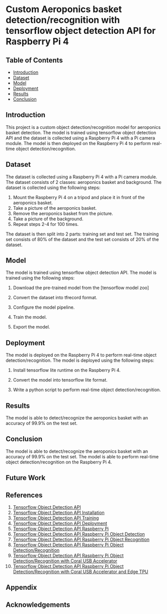 # Custom Aeroponics basket detection/recognition with tensorflow object detection API for Raspberry Pi 4

## Table of Contents
- [Introduction](#introduction)
- [Dataset](#dataset)
- [Model](#model)
- [Deployment](#deployment)
- [Results](#results)
- [Conclusion](#conclusion)

## Introduction
This project is a custom object detection/recognition model for aeroponics basket detection. The model is trained using tensorflow object detection API and the dataset is collected using a Raspberry Pi 4 with a Pi camera module. The model is then deployed on the Raspberry Pi 4 to perform real-time object detection/recognition.

## Dataset
The dataset is collected using a Raspberry Pi 4 with a Pi camera module. The dataset consists of 2 classes: aeroponics basket and background. The dataset is collected using the following steps:

1. Mount the Raspberry Pi 4 on a tripod and place it in front of the aeroponics basket.
2. Take a picture of the aeroponics basket.
3. Remove the aeroponics basket from the picture.
4. Take a picture of the background.
5. Repeat steps 2-4 for 100 times.

The dataset is then split into 2 parts: training set and test set. The training set consists of 80% of the dataset and the test set consists of 20% of the dataset.

## Model
The model is trained using tensorflow object detection API. The model is trained using the following steps:

1. Download the pre-trained model from the [tensorflow model zoo]

2. Convert the dataset into tfrecord format.

3. Configure the model pipeline.

4. Train the model.

5. Export the model.

## Deployment
The model is deployed on the Raspberry Pi 4 to perform real-time object detection/recognition. The model is deployed using the following steps:

1. Install tensorflow lite runtime on the Raspberry Pi 4.

2. Convert the model into tensorflow lite format.

3. Write a python script to perform real-time object detection/recognition.

## Results
The model is able to detect/recognize the aeroponics basket with an accuracy of 99.9% on the test set.

## Conclusion
The model is able to detect/recognize the aeroponics basket with an accuracy of 99.9% on the test set. The model is able to perform real-time object detection/recognition on the Raspberry Pi 4.

## Future Work

## References
1. [Tensorflow Object Detection API](https://tensorflow-object-detection-api-tutorial.readthedocs.io/en/latest/index.html)
2. [Tensorflow Object Detection API Installation](https://tensorflow-object-detection-api-tutorial.readthedocs.io/en/latest/install.html)
3. [Tensorflow Object Detection API Training](https://tensorflow-object-detection-api-tutorial.readthedocs.io/en/latest/training.html)
4. [Tensorflow Object Detection API Deployment](https://tensorflow-object-detection-api-tutorial.readthedocs.io/en/latest/deployment.html)
5. [Tensorflow Object Detection API Raspberry Pi](https://tensorflow-object-detection-api-tutorial.readthedocs.io/en/latest/raspberry_pi.html)
6. [Tensorflow Object Detection API Raspberry Pi Object Detection](https://tensorflow-object-detection-api-tutorial.readthedocs.io/en/latest/raspberry_pi_object_detection.html)
7. [Tensorflow Object Detection API Raspberry Pi Object Recognition](https://tensorflow-object-detection-api-tutorial.readthedocs.io/en/latest/raspberry_pi_object_recognition.html)
8. [Tensorflow Object Detection API Raspberry Pi Object Detection/Recognition](https://tensorflow-object-detection-api-tutorial.readthedocs.io/en/latest/raspberry_pi_object_detection_recognition.html)
9. [Tensorflow Object Detection API Raspberry Pi Object Detection/Recognition with Coral USB Accelerator](https://tensorflow-object-detection-api-tutorial.readthedocs.io/en/latest/raspberry_pi_object_detection_recognition_coral_usb.html)
10. [Tensorflow Object Detection API Raspberry Pi Object Detection/Recognition with Coral USB Accelerator and Edge TPU](https://tensorflow-object-detection-api-tutorial.readthedocs.io/en/latest/raspberry_pi_object_detection_recognition_coral_usb_tpu.html)


## Appendix



## Acknowledgements

